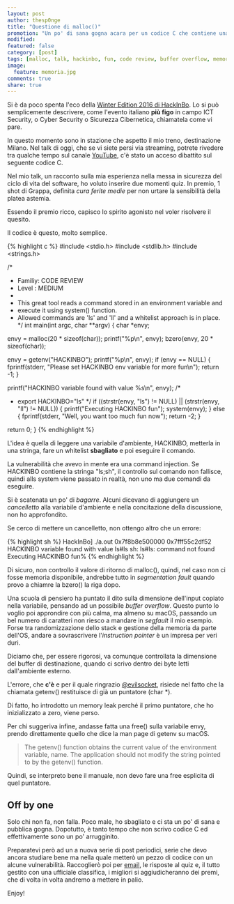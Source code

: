 ```yaml
---
layout: post
author: thesp0nge
title: "Questione di malloc()"
promotion: "Un po' di sana gogna acara per un codice C che contiene una vulnerabilità in più di quanto avessi preventivato."
modified: 
featured: false
category: [post]
tags: [malloc, talk, hackinbo, fun, code review, buffer overflow, memory leak, command injection]
image:
  feature: memoria.jpg
comments: true
share: true
---
```


Si è da poco spenta l'eco della [Winter Edition 2016 di
HackInBo](https://www.hackinbo.it). Lo si può semplicemente descrivere, come
l'evento italiano **più figo** in campo ICT Security, o Cyber Security o
Sicurezza Cibernetica, chiamatela come vi pare.

In questo momento sono in stazione che aspetto il mio treno, destinazione
Milano. Nel talk di oggi, che se vi siete persi via streaming, potrete rivedere
tra qualche tempo sul canale [YouTube](https://www.youtube.com/user/HackInBo), c'è stato un acceso dibattito sul
seguente codice C.

Nel mio talk, un racconto sulla mia esperienza nella messa in sicurezza del
ciclo di vita del software, ho voluto inserire due momenti quiz. In premio, 1
shot di Grappa, definita _cura ferite medie_ per non urtare la sensibilità
della platea astemia.

Essendo il premio ricco, capisco lo spirito agonisto nel voler risolvere il
quesito.

Il codice è questo, molto semplice.

{% highlight c %}
#include <stdio.h>
#include <stdlib.h>
#include <strings.h>

/*
 * Familiy: CODE REVIEW
 * Level  : MEDIUM
 *
 * This great tool reads a command stored in an environment variable and
 * execute it using system() function.
 * Allowed commands are 'ls' and 'll' and a whitelist approach is in place.
 */
int main(int argc, char **argv) {
  char *envy;


  envy = malloc(20 * sizeof(char));
  printf("%p\n", envy);
  bzero(envy, 20 * sizeof(char));

  envy = getenv("HACKINBO");
  printf("%p\n", envy);
  if (envy == NULL) {
    fprintf(stderr, "Please set HACKINBO env variable for more fun\n");
    return -1;
  }

  printf("HACKINBO variable found with value %s\n", envy);
  /*
   * export HACKINBO="ls"
   */
  if ((strstr(envy, "ls") != NULL) || (strstr(envy, "ll") != NULL)) {
    printf("Executing HACKINBO fun");
    system(envy);
  } else {
    fprintf(stderr, "Well, you want too much fun now");
    return -2;
  }

  return 0;
}
{% endhighlight %}

L'idea è quella di leggere una variabile d'ambiente, HACKINBO, metterla in una
stringa, fare un whitelist **sbagliato** e poi eseguire il comando.

La vulnerabilità che avevo in mente era una command injection. Se HACKINBO
contiene la stringa "ls;sh", il controllo sul comando non fallisce, quindi alls
system viene passato in realtà, non uno ma due comandi da eseguire.

Si è scatenata un po' di _bagarre_. Alcuni dicevano di aggiungere un
_cancelletto_ alla variabile d'ambiente e nella concitazione della discussione,
non ho approfondito.

Se cerco di mettere un cancelletto, non ottengo altro che un errore:

{% highlight sh %}
HackInBo] ./a.out
0x7f8b8e500000
0x7fff55c2df52
HACKINBO variable found with value ls#ls
sh: ls#ls: command not found
Executing HACKINBO fun%
{% endhighlight %}

Di sicuro, non controllo il valore di ritorno di malloc(), quindi, nel caso non
ci fosse memoria disponibile, andrebbe tutto in _segmentation fault_ quando
provo a chiamre la bzero() la riga dopo.

Una scuola di pensiero ha puntato il dito sulla dimensione dell'input copiato
nella variabile, pensando ad un possibile _buffer overflow_. Questo punto lo
voglio poi approndire con più calma, ma almeno su macOS, passando un bel numero
di caratteri non riesco a mandare in _segfault_ il mio esempio. Forse tra
randomizzazione dello stack e gestione della memoria da parte dell'OS, andare a
sovrascrivere l'_instruction pointer_ è un impresa per veri duri.

Diciamo che, per essere rigorosi, va comunque controllata la dimensione del
buffer di destinazione, quando ci scrivo dentro dei byte letti dall'ambiente
esterno.

L'errore, che **c'è** e per il quale ringrazio
[@evilsocket](https://twitter.com/evilsocket), risiede nel fatto che la
chiamata getenv() restituisce di già un puntatore (char *).

Di fatto, ho introdotto un memory leak perché il primo puntatore, che ho
inizializzato a zero, viene perso.

Per chi suggeriva infine, andasse fatta una free() sulla variabile envy, prendo
direttamente quello che dice la man page di getenv su macOS.

> The getenv() function obtains the current value of the environment variable,
> name.  The application should not modify the string pointed to by the
> getenv() function.

Quindi, se interpreto bene il manuale, non devo fare una free esplicita di quel
puntatore.

## Off by one

Solo chi non fa, non falla. Poco male, ho sbagliato e ci sta un po' di sana e
pubblica gogna. Dopotutto, è tanto tempo che non scrivo codice C ed
effettivamente sono un po' arrugginito.

Preparatevi però ad un a nuova serie di post periodici, serie che devo
ancora studiare bene ma nella quale metterò un pezzo di codice con un alcune
vulnerabilità. Raccoglierò poi per [email](mailto:paolo@codiceinsicuro), le
risposte al quiz e, il tutto gestito con una ufficiale classifica, i migliori
si aggiudicheranno dei premi, che di volta in volta andremo a mettere in palio.

Enjoy!
